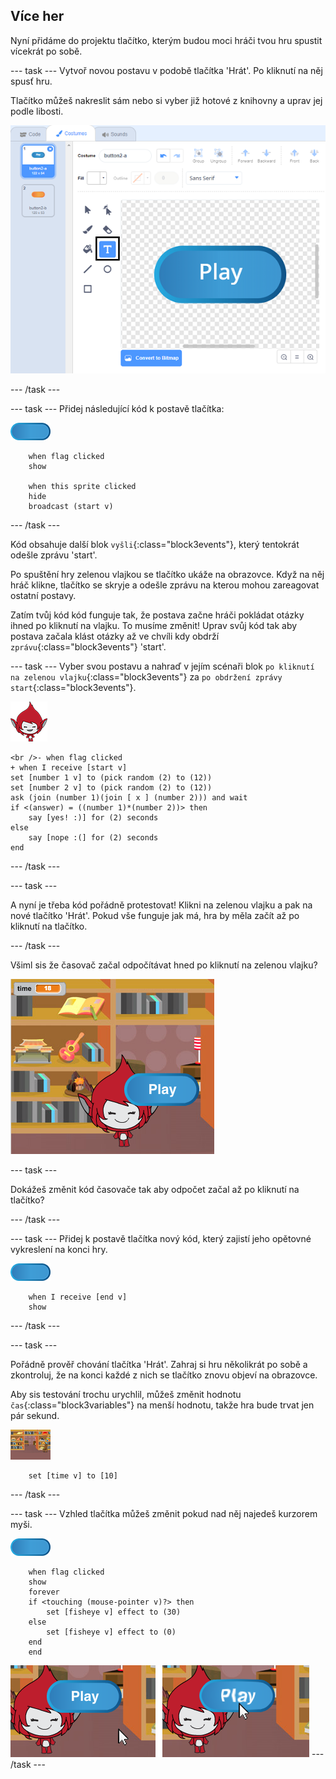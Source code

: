 ## Více her

Nyní přidáme do projektu tlačítko, kterým budou moci hráči tvou hru spustit vícekrát po sobě.

\--- task \--- Vytvoř novou postavu v podobě tlačítka 'Hrát'. Po kliknutí na něj spusť hru.

Tlačítko můžeš nakreslit sám nebo si vyber již hotové z knihovny a uprav jej podle libosti.

![Obrázek tlačítka pro spuštění hry](images/brain-play.png)

\--- /task \---

\--- task \--- Přidej následující kód k postavě tlačítka:

![Obrázek tlačítka](images/button-sprite.png)

```blocks3
    when flag clicked
    show

    when this sprite clicked
    hide
    broadcast (start v)
```

\--- /task \---

Kód obsahuje další blok `vyšli`{:class="block3events"}, který tentokrát odešle zprávu 'start'.

Po spuštění hry zelenou vlajkou se tlačítko ukáže na obrazovce. Když na něj hráč klikne, tlačítko se skryje a odešle zprávu na kterou mohou zareagovat ostatní postavy.

Zatím tvůj kód kód funguje tak, že postava začne hráči pokládat otázky ihned po kliknutí na vlajku. To musíme změnit! Uprav svůj kód tak aby postava začala klást otázky až ve chvíli kdy obdrží `zprávu`{:class="block3events"} 'start'.

\--- task \--- Vyber svou postavu a nahraď v jejím scénaři blok `po kliknutí na zelenou vlajku`{:class="block3events"} za `po obdržení zprávy start`{:class="block3events"}.

![Obrázek postavy](images/giga-sprite.png)

```blocks3
<br />- when flag clicked
+ when I receive [start v]
set [number 1 v] to (pick random (2) to (12))
set [number 2 v] to (pick random (2) to (12))
ask (join (number 1)(join [ x ] (number 2))) and wait
if <(answer) = ((number 1)*(number 2))> then
    say [yes! :)] for (2) seconds
else
    say [nope :(] for (2) seconds
end
```

\--- /task \---

\--- task \---

A nyní je třeba kód pořádně protestovat! Klikni na zelenou vlajku a pak na nové tlačítko 'Hrát'. Pokud vše funguje jak má, hra by měla začít až po kliknutí na tlačítko.

\--- /task \---

Všiml sis že časovač začal odpočítávat hned po kliknutí na zelenou vlajku?

![Časovač spuštěn](images/brain-timer-bug.png)

\--- task \---

Dokážeš změnit kód časovače tak aby odpočet začal až po kliknutí na tlačítko?

\--- /task \---

\--- task \--- Přidej k postavě tlačítka nový kód, který zajistí jeho opětovné vykreslení na konci hry.

![Obrázek tlačítka](images/button-sprite.png)

```blocks3
    when I receive [end v]
    show
```

\--- /task \---

\--- task \---

Pořádně prověř chování tlačítka 'Hrát'. Zahraj si hru několikrát po sobě a zkontroluj, že na konci každé z nich se tlačítko znovu objeví na obrazovce.

Aby sis testování trochu urychlil, můžeš změnit hodnotu `čas`{:class="block3variables"} na menší hodnotu, takže hra bude trvat jen pár sekund.

![Scéna](images/stage-sprite.png)

```blocks3
    set [time v] to [10]
```

\--- /task \---

\--- task \--- Vzhled tlačítka můžeš změnit pokud nad něj najedeš kurzorem myši.

![Tlačítko](images/button-sprite.png)

```blocks3
    when flag clicked
    show
    forever
    if <touching (mouse-pointer v)?> then
        set [fisheye v] effect to (30)
    else
        set [fisheye v] effect to (0)
    end
    end
```

![screenshot](images/brain-fisheye.png) \--- /task \---